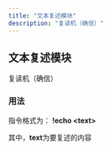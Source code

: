 ```yaml
---
title: "文本复述模块"
description: "复读机（确信）"
---
```


## 文本复述模块

复读机（确信）

### 用法

指令格式为： **!echo \<text\>**

其中，**text**为要复述的内容